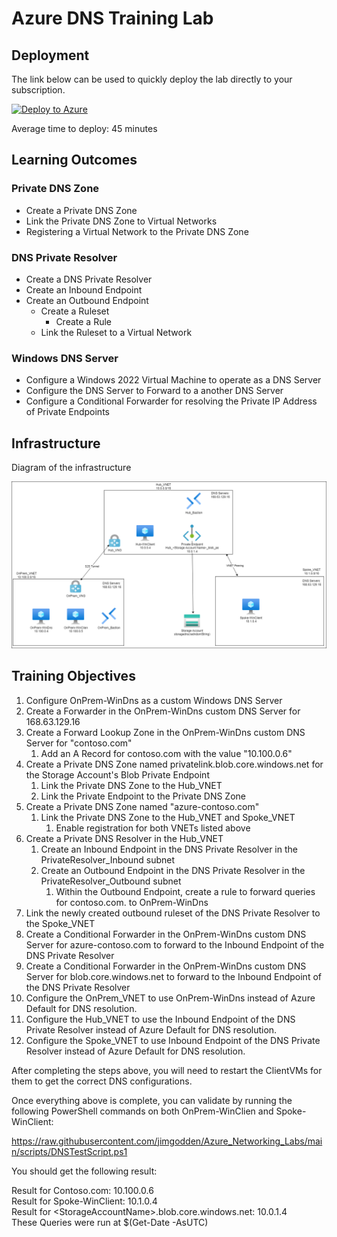 # Azure DNS Training Lab

## Deployment

The link below can be used to quickly deploy the lab directly to your subscription.

[![Deploy to Azure](https://aka.ms/deploytoazurebutton)](https://portal.azure.com/#create/Microsoft.Template/uri/https%3A%2F%2Fraw.githubusercontent.com%2Fjimgodden%2FAzure_Networking_Labs%2Fmain%2FDeployment_Training%2FAzure_DNS%2Fsrc%2Fmain.json)

Average time to deploy: 45 minutes

## Learning Outcomes

### Private DNS Zone  
- Create a Private DNS Zone  
- Link the Private DNS Zone to Virtual Networks
- Registering a Virtual Network to the Private DNS Zone


### DNS Private Resolver 
- Create a DNS Private Resolver
- Create an Inbound Endpoint
- Create an Outbound Endpoint
    - Create a Ruleset
        - Create a Rule
    - Link the Ruleset to a Virtual Network

### Windows DNS Server
- Configure a Windows 2022 Virtual Machine to operate as a DNS Server
- Configure the DNS Server to Forward to a another DNS Server
- Configure a Conditional Forwarder for resolving the Private IP Address of Private Endpoints


## Infrastructure

Diagram of the infrastructure

![Diagram of the infrastructure](diagram.drawio.png)

## Training Objectives

1. Configure OnPrem-WinDns as a custom Windows DNS Server
2. Create a Forwarder in the OnPrem-WinDns custom DNS Server for 168.63.129.16
3. Create a Forward Lookup Zone in the OnPrem-WinDns custom DNS Server for "contoso.com"
    1. Add an A Record for contoso.com with the value "10.100.0.6"
4. Create a Private DNS Zone named privatelink.blob.core.windows.net for the Storage Account's Blob Private Endpoint
    1. Link the Private DNS Zone to the Hub_VNET
    2. Link the Private Endpoint to the Private DNS Zone
5. Create a Private DNS Zone named "azure-contoso.com"
    1. Link the Private DNS Zone to the Hub_VNET and Spoke_VNET
        1. Enable registration for both VNETs listed above
6. Create a Private DNS Resolver in the Hub_VNET
    1. Create an Inbound Endpoint in the DNS Private Resolver in the PrivateResolver_Inbound subnet
    2. Create an Outbound Endpoint in the DNS Private Resolver in the PrivateResolver_Outbound subnet
        1. Within the Outbound Endpoint, create a rule to forward queries for contoso.com. to OnPrem-WinDns
7. Link the newly created outbound ruleset of the DNS Private Resolver to the Spoke_VNET
8. Create a Conditional Forwarder in the OnPrem-WinDns custom DNS Server for azure-contoso.com to forward to the Inbound Endpoint of the DNS Private Resolver
9. Create a Conditional Forwarder in the OnPrem-WinDns custom DNS Server for blob.core.windows.net to forward to the Inbound Endpoint of the DNS Private Resolver
10. Configure the OnPrem_VNET to use OnPrem-WinDns instead of Azure Default for DNS resolution.
11. Configure the Hub_VNET to use the Inbound Endpoint of the DNS Private Resolver instead of Azure Default for DNS resolution.
12. Configure the Spoke_VNET to use Inbound Endpoint of the DNS Private Resolver instead of Azure Default for DNS resolution.

After completing the steps above, you will need to restart the ClientVMs for them to get the correct DNS configurations.  
 
Once everything above is complete, you can validate by running the following PowerShell commands on both OnPrem-WinClien and Spoke-WinClient:

https://raw.githubusercontent.com/jimgodden/Azure_Networking_Labs/main/scripts/DNSTestScript.ps1
 
You should get the following result:

Result for Contoso.com: 10.100.0.6  
Result for Spoke-WinClient: 10.1.0.4  
Result for \<StorageAccountName\>.blob.core.windows.net: 10.0.1.4  
These Queries were run at $(Get-Date -AsUTC)  
